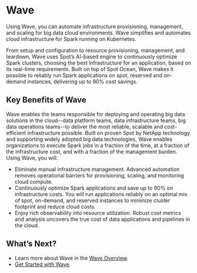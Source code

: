 # Wave

Using Wave, you can automate infrastructure provisioning, management, and scaling for big data cloud environments. Wave simplifies and automates cloud infrastructure for Spark running on Kubernetes.

From setup and configuration to resource provisioning, management, and teardown, Wave uses Spot’s AI-based engine to continuously optimize Spark clusters, choosing the best infrastructure for an application, based on its real-time requirements. Built on top of Spot Ocean, Wave makes it possible to reliably run Spark applications on spot, reserved and on-demand instances, delivering up to 90% cost savings.

## Key Benefits of Wave

Wave enables the teams responsible for deploying and operating big data solutions in the cloud--data platform teams, data infrastructure teams, big data operations teams--to deliver the most reliable, scalable and cost-efficient infrastructure possible.  Built on proven Spot by NetApp technology and supporting widely adopted big data technologies, Wave enables organizations to execute Spark jobs in a fraction of the time, at a fraction of the infrastructure cost, and with a fraction of the management burden. Using Wave, you will:

- Eliminate manual infrastructure management. Advanced automation removes operational barriers for provisioning, scaling, and monitoring cloud compute.
- Continuously optimize Spark applications and save up to 90% on infrastructure costs. You will run applications reliably on an optimal mix of spot, on-demand, and reserved instances to minimize cluster footprint and reduce cloud costs.
- Enjoy rich observability into resource utilization. Robust cost metrics and analysis uncovers the true cost of data applications and pipelines in the cloud.

## What’s Next?
- Learn more about Wave in the [Wave Overview](wave/wave-overview).
- [Get Started with Wave](wave/getting-started/).
